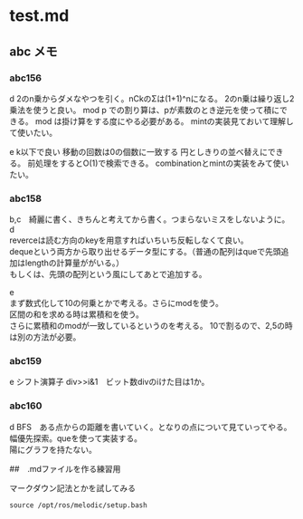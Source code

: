 # test.md


## abc メモ

### abc156
d
2のn乗からダメなやつを引く。nCkのΣは(1+1)^nになる。
2のn乗は繰り返し2乗法を使うと良い。
mod p での割り算は、pが素数のとき逆元を使って積にできる。
mod は掛け算をする度にやる必要がある。
mintの実装見ておいて理解して使いたい。

e
k以下で良い
移動の回数は0の個数に一致する
円としきりの並べ替えにできる。
前処理をするとO(1)で検索できる。
combinationとmintの実装をみて使いたい。


### abc158
b,c　綺麗に書く、きちんと考えてから書く。つまらないミスをしないように。  
d   
reverceは読む方向のkeyを用意すればいちいち反転しなくて良い。  
dequeという両方から取り出せるデータ型にする。（普通の配列はqueで先頭追加はlengthの計算量ががいる。）  
もしくは、先頭の配列という風にしてあとで追加する。

e  
まず数式化して10の何乗とかで考える。さらにmodを使う。  
区間の和を求める時は累積和を使う。  
さらに累積和のmodが一致しているというのを考える。
10で割るので、2,5の時は別の方法が必要。  

### abc159
e
シフト演算子 div>>i&1　ビット数divのiけた目は1か。  


### abc160
d
BFS　ある点からの距離を書いていく。となりの点について見ていってやる。幅優先探索。queを使って実装する。  
陽にグラフを持たない。  

##　.mdファイルを作る練習用

マークダウン記法とかを試してみる

```
source /opt/ros/melodic/setup.bash
```

